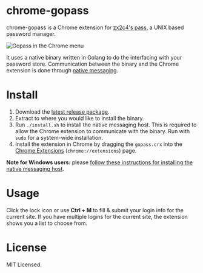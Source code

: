 chrome-gopass
=======

chrome-gopass is a Chrome extension for [zx2c4's pass](https://www.passwordstore.org/), a UNIX based password manager.

![Gopass in the Chrome menu](https://github.com/dannyvankooten/gopass/raw/master/assets/menu-expanded.png)


It uses a native binary written in Golang to do the interfacing with your password store. Communication between the binary and the Chrome extension is done through [native messaging](https://developer.chrome.com/extensions/nativeMessaging).

# Install

1. Download the [latest release package](https://github.com/dannyvankooten/gopass/releases).
1. Extract to where you would like to install the binary.
1. Run `./install.sh` to install the native messaging host. This is required to allow the Chrome extension to communicate with the binary. Run with `sudo` for a system-wide installation.
1. Install the extension in Chrome by dragging the `gopass.crx` into the [Chrome Extensions](chrome://extensions) (`chrome://extensions`) page.

**Note for Windows users:** please [follow these instructions for installing the native messaging host](https://developer.chrome.com/extensions/nativeMessaging#native-messaging-host-location).

# Usage

Click the lock icon or use **Ctrl + M** to fill & submit your login info for the current site. If you have multiple logins for the current site, the extension shows you a list to choose from.

# License

MIT Licensed.

